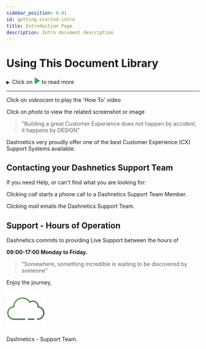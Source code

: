 ```yaml
---
sidebar_position: 0.01
id: getting-started-intro
title: Introduction Page
description: Intro document description
---
```


# Using This Document Library

<details>

<summary>
Click on  <img src="/img/play.png" width='16' padding='10px 20px'></img>  to read more

</summary><p></p>

You will see these through the site and they are an indication that there is more to see or read on the topic.

Simply click on the triangle or words to reveal the details

</details>

---

Click on <i className="material-icons color">videocam</i> to play the 'How To' video

Click on <i className="material-icons color">photo</i> to view the related screenshot or image




> "Building a great Customer Experience does not happen by accident, it happens by DESIGN"

Dashnetics very proudly offer one of the best Customer Experience (CX) Support Systems available.



## Contacting your Dashnetics Support Team

If you need Help, or can't find what you are looking for:


Clicking <i className="material-icons color">call</i> starts a phone call to a Dashnetics Support Team Member.

Clicking <i className="material-icons color">mail</i> emails the Dashnetics Support Team.


## Support - Hours of Operation


Dashnetics commits to providing Live Support between the hours of

**09:00-17:00 Monday to Friday.** 

> "Somewhere, something incredible is waiting to be discovered by someone"



Enjoy the journey, 

[ ![](/img/favicon.png) ](https://Dashnetics.com.au)

Dashnetics - Support Team.



